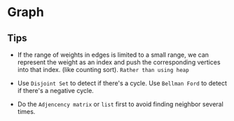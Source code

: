 # Graph

## Tips

- If the range of weights in edges is limited to a small range, we can represent the weight as an index and push the corresponding vertices into that index. (like counting sort). `Rather than using heap`

- Use `Disjoint Set` to detect if there's a cycle. Use `Bellman Ford` to detect if there's a negative cycle.

- Do the `Adjencency matrix` or `list` first to avoid finding neighbor several times.